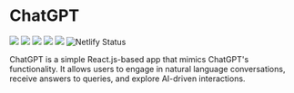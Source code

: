 # ChatGPT
![](https://badge.creative-minds.studio/Vishal-Pattar/chatgpt/views?color=fff)
![](https://badge.creative-minds.studio/Vishal-Pattar/chatgpt/clones?color=fff)
![](https://badge.creative-minds.studio/Vishal-Pattar/chatgpt/forks?color=fff)
![](https://badge.creative-minds.studio/Vishal-Pattar/chatgpt/downloads?color=fff)
![](https://badge.creative-minds.studio/Vishal-Pattar/chatgpt/commits?color=fff)
![Netlify Status](https://api.netlify.com/api/v1/badges/554469f5-7ccd-4673-953e-53d21434ecaa/deploy-status)

ChatGPT is a simple React.js-based app that mimics ChatGPT's functionality. It allows users to engage in natural language conversations, receive answers to queries, and explore AI-driven interactions.